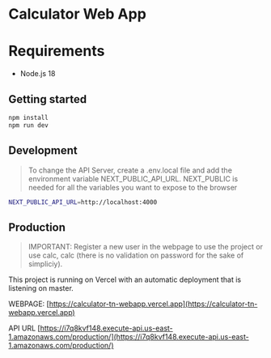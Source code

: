 # Calculator Web App

# Requirements
* Node.js 18

## Getting started

```bash
npm install
npm run dev
```

## Development
> To change the API Server, create a .env.local file and add the environment variable NEXT_PUBLIC_API_URL. NEXT_PUBLIC is needed for all the variables you want to expose to the browser

```bash
NEXT_PUBLIC_API_URL=http://localhost:4000
```

## Production

> IMPORTANT: Register a new user in the webpage to use the project or use calc, calc (there is no validation on password for the sake of simpliciy).

This project is running on Vercel with an automatic deployment that is listening on master. 

WEBPAGE: [https://calculator-tn-webapp.vercel.app](https://calculator-tn-webapp.vercel.app)

API URL [https://i7q8kvf148.execute-api.us-east-1.amazonaws.com/production/](https://i7q8kvf148.execute-api.us-east-1.amazonaws.com/production/)

